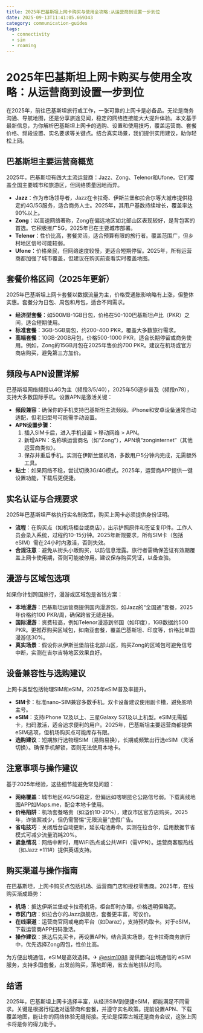 ```yaml
---
title: 2025年巴基斯坦上网卡购买与使用全攻略:从运营商到设置一步到位
date: 2025-09-13T11:41:05.669343
category: communication-guides
tags:
  - connectivity
  - sim
  - roaming
---
```


# 2025年巴基斯坦上网卡购买与使用全攻略：从运营商到设置一步到位

在2025年，前往巴基斯坦旅行或工作，一张可靠的上网卡是必备品。无论是商务沟通、导航地图，还是分享旅途见闻，稳定的网络连接能大大提升体验。本文基于最新信息，为你解析巴基斯坦上网卡的选购、设置和使用技巧，覆盖运营商、套餐价格、频段设置、实名要求等关键点。结合真实场景，我们提供实用建议，助你轻松上网。

## 巴基斯坦主要运营商概览
2025年，巴基斯坦有四大主流运营商：Jazz、Zong、Telenor和Ufone。它们覆盖全国主要城市和旅游区，但网络质量因地而异。
- **Jazz**：作为市场领导者，Jazz在卡拉奇、伊斯兰堡和拉合尔等大城市提供稳定的4G/5G服务，适合商务人士。2025年，其用户基数持续增长，覆盖率达90%以上。
- **Zong**：以高速网络著称，Zong在偏远地区如北部山区表现较好，是背包客的首选。它积极推广5G，2025年已在主要城市部署。
- **Telenor**：性价比高，套餐灵活，适合预算有限的旅行者。覆盖范围广，但乡村地区信号可能较弱。
- **Ufone**：价格亲民，但网络速度较慢，更适合短期停留。2025年，所有运营商都加强了城市覆盖，但建议在购买前查看实时覆盖地图。

## 套餐价格区间（2025年更新）
2025年巴基斯坦上网卡套餐以数据流量为主，价格受通胀影响略有上涨，但整体实惠。套餐分为日包、周包和月包，适合不同需求。
- **经济型套餐**：如500MB-1GB日包，价格在50-100巴基斯坦卢比（PKR）之间，适合短期使用。
- **标准套餐**：3GB-5GB周包，约200-400 PKR，覆盖大多数旅行需求。
- **高端套餐**：10GB-20GB月包，价格500-1000 PKR，适合长期停留或商务使用。例如，Zong的15GB月包在2025年售价约700 PKR。建议在机场或官方商店购买，避免第三方加价。

## 频段与APN设置详解
巴基斯坦网络频段以4G为主（频段3/5/40），2025年5G逐步普及（频段n78），支持大多数国际手机。设置APN是激活关键：
- **频段兼容**：确保你的手机支持巴基斯坦主流频段。iPhone和安卓设备通常自动适配，但老旧型号可能需手动设置。
- **APN设置步骤**：
  1. 插入SIM卡后，进入手机设置 > 移动网络 > APN。
  2. 新增APN：名称填运营商名（如“Zong”），APN填“zonginternet”（其他运营商类似）。
  3. 保存并重启手机。实测在伊斯兰堡机场，多数用户5分钟内完成，无需额外工具。
- **贴士**：如果网络不稳，尝试切换3G/4G模式。2025年，运营商APP提供一键设置功能，下载后更便捷。

## 实名认证与合规要求
2025年巴基斯坦严格执行实名制政策，购买上网卡必须提供身份证明。
- **流程**：在购买点（如机场柜台或商店），出示护照原件和签证复印件。工作人员会录入系统，过程约10-15分钟。2025年新规要求，所有SIM卡（包括eSIM）需在24小时内激活，否则失效。
- **合规注意**：避免从街头小贩购买，以防信息泄露。旅行者需确保签证有效期覆盖上网卡使用期，否则可能被停用。建议保存购买凭证，以备查验。

## 漫游与区域包选项
如果你计划跨国旅行，漫游或区域包是省钱方案：
- **本地漫游**：巴基斯坦运营商提供国内漫游包，如Jazz的“全国通”套餐，2025年价格约100 PKR/周，确保跨省无缝连接。
- **国际漫游**：资费较高，例如Telenor漫游到邻国（如印度），1GB数据约500 PKR。更推荐购买区域包，如南亚套餐，覆盖巴基斯坦、印度等，价格比单国漫游低30%。
- **真实场景**：假设你从伊斯兰堡前往北部山区，购买Zong的区域包可避免信号中断，实测在吉尔吉特地区效果良好。

## 设备兼容性与选购建议
上网卡类型包括物理SIM和eSIM，2025年eSIM普及率提升。
- **SIM卡**：标准nano-SIM兼容多数手机。双卡设备建议使用副卡槽，避免影响主号。
- **eSIM**：支持iPhone 12及以上、三星Galaxy S21及以上机型。eSIM无需插卡，扫码激活，适合追求便利的用户。2025年，巴基斯坦主要运营商都提供eSIM选项，但机场购买点可能库存有限。
- **选购建议**：短期旅行选物理SIM（易购易换），长期或频繁出行选eSIM（灵活切换）。确保手机解锁，否则无法使用本地卡。

## 注意事项与操作建议
基于2025年经验，这些细节能避免常见问题：
- **网络覆盖**：城市地区4G/5G稳定，但偏远如喀喇昆仑公路信号弱。下载离线地图APP如Maps.me，配合本地卡使用。
- **价格陷阱**：机场套餐略贵（如溢价10-20%），建议市区官方店购买。2025年，诈骗案减少，但仍需警惕“无限流量”虚假广告。
- **省电技巧**：关闭后台自动更新，延长电池寿命。实测在拉合尔，启用数据节省模式可减少流量消耗20%。
- **紧急情况**：网络中断时，用WiFi热点或公共WiFi（需VPN）。运营商客服热线（如Jazz *111#）提供英语支持。

## 购买渠道与操作指南
在巴基斯坦，上网卡购买点包括机场、运营商门店和授权零售商。2025年，在线购买渐成趋势：
- **机场**：抵达伊斯兰堡或卡拉奇机场，柜台即时办理，价格透明但略高。
- **市区门店**：如拉合尔的Jazz旗舰店，套餐更丰富，可议价。
- **在线渠道**：运营商官网或电商平台（如Daraz），支持预约取卡。对于eSIM，下载运营商APP扫码激活。
- **操作建议**：抵达后先买卡，再设置APN。结合真实场景，在卡拉奇商务旅行中，优先选择Zong周包，性价比高。

为方便出境通信，eSIM是高效选择。✈ [@esim1088](https://t.me/s/esim1088) 提供面向出境通信的 eSIM 服务，支持多国套餐，出发前购买，落地即用，省去当地排队时间。

## 结语
2025年，巴基斯坦上网卡选择丰富，从经济SIM到便捷eSIM，都能满足不同需求。关键是根据行程选对运营商和套餐，并遵守实名政策。提前设置APN、下载覆盖地图，能让你的网络体验无缝衔接。无论是探索古城还是商务会议，这张上网卡将是你的得力助手。